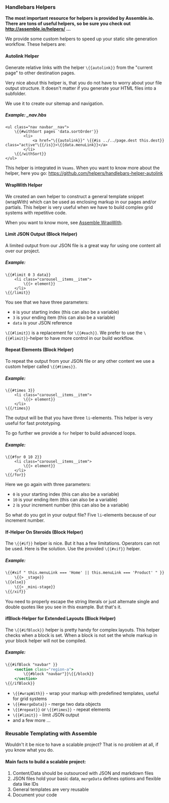 
### Handlebars Helpers

**The most important resource for helpers is provided by Assemble.io. There are tons of useful helpers, so be sure you check out http://assemble.io/helpers/ ...**

We provide some custom helpers to speed up your static site generation workflow. These helpers are:

#### Autolink Helper

Generate relative links with the helper `\{{autolink}}` from the "current page" to other destination pages.

Very nice about this helper is, that you do not have to worry about your file output structure. It doesn't matter if you generate your HTML files into a subfolder.

We use it to create our sitemap and navigation.

##### Example: _nav.hbs

```
<ul class="nav navbar__nav">
    \{{#withSort pages 'data.sortOrder'}}
        <li>
            <a href="\{{autolink}}" \{{#is ../../page.dest this.dest}} class="active"\{{/is}}>\{{data.menuLink}}</a>
        </li>
    \{{/withSort}}
</ul>
```

This helper is integrated in `Veams`. When you want to know more about the helper, here you go: https://github.com/helpers/handlebars-helper-autolink

#### WrapWith Helper

We created an own helper to construct a general template snippet (wrapWith) which can be used as enclosing markup in our pages and/or partials. This helper is very useful when we have to build complex grid systems with repetitive code.

When you want to know more, see [Assemble WrapWith](/templating-in-pg/template-panel.html).

#### Limit JSON Output (Block Helper)

A limited output from our JSON file is a great way for using one content all over our project.

##### Example:

```
\{{#limit 0 3 data}}
	<li class="carousel__items__item">
		\{{> element}}
	</li>
\{{/limit}}
```

You see that we have three parameters:

* `0` is your starting index (this can also be a variable)
* `3` is your ending item (this can also be a variable)
* `data` is your JSON reference

`\{{#limit}}` is a replacement for `\{{#each}}`. We prefer to use the `\{{#limit}}`-helper to have more control in our build workflow.

#### Repeat Elements (Block Helper)

To repeat the output from your JSON file or any other content we use a custom helper called `\{{#times}}`.

##### Example:

```
\{{#times 3}}
	<li class="carousel__items__item">
		\{{> element}}
	</li>
\{{/times}}
```

The output will be that you have three `li`-elements. This helper is very useful for fast prototyping.

To go further we provide a `for` helper to build advanced loops.

##### Example:

```
\{{#for 0 10 2}}
	<li class="carousel__items__item">
		\{{> element}}
	</li>
\{{/for}}
```
Here we go again with three parameters:

* `0` is your starting index (this can also be a variable)
* `10` is your ending item (this can also be a variable)
* `2` is your increment number (this can also be a variable)

So what do you got in your output file? Five `li`-elements because of our increment number.

#### If-Helper On Steroids (Block Helper)

The `\{{#if}}` helper is nice. But it has a few limitations. Operators can not be used. Here is the solution. Use the provided `\{{#xif}}` helper.

##### Example:

``` hbs
\{{#xif " this.menuLink === 'Home' || this.menuLink === 'Product' " }}
	\{{> _stage}}
\{{else}}
	\{{> _mini-stage}}
\{{/xif}}
```

You need to properly escape the string literals or just alternate single and double quotes like you see in this example. But that's it.

#### ifBlock-Helper for Extended Layouts (Block Helper)

The `\{{#ifBlock}}` helper is pretty handy for complex layouts. This helper checks when a block is set. When a block is not set the whole markup in your block helper will not be compiled.

##### Example:

``` hbs
\{{#ifBlock "navbar" }}
	<section class="region-a">
		\{{#block "navbar"}}\{{/block}}
	</section>
\{{/ifBlock}}
```

* `\{{#wrapWith}}` - wrap your markup with predefined templates, useful for grid systems
* `\{{#mergeData}}` - merge two data objects
* `\{{#repeat}}` or `\{{#times}}` - repeat elements
* `\{{#limit}}` - limit JSON output
* and a few more ...

### Reusable Templating with Assemble

Wouldn't it be nice to have a scalable project? That is no problem at all, if you know what you do.

#### Main facts to build a scalable project:

 1. Content/Data should be outsourced with JSON and markdown files
 2. JSON files hold your basic data, `mergeData` defines options and flexible data like IDs
 3. General templates are very reusable
 4. Document your code